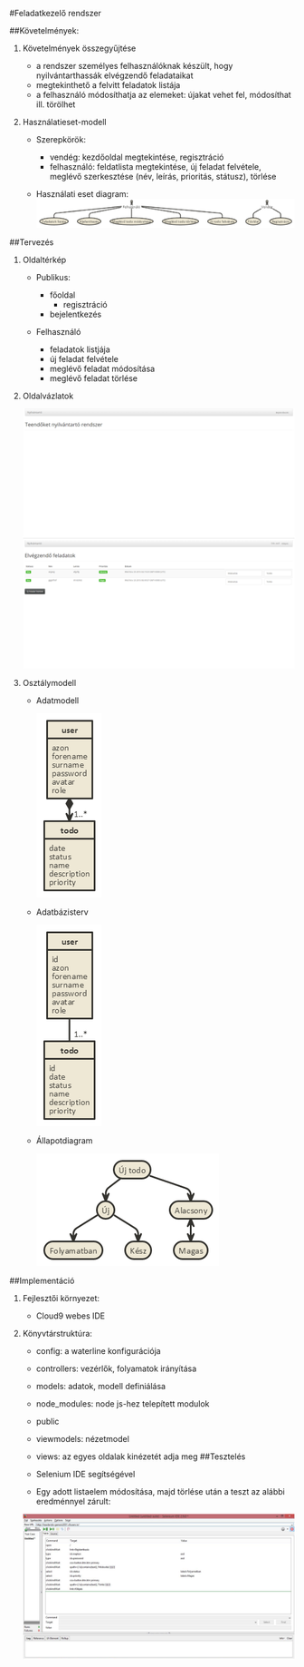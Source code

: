 #Feladatkezelő rendszer

##Követelmények:

1. Követelmények összegyűjtése

    + a rendszer személyes felhasználóknak készült, hogy nyilvántarthassák elvégzendő feladataikat
    + megtekinthető a felvitt feladatok listája
    + a felhasználó módosíthatja az elemeket: újakat vehet fel, módosíthat ill. törölhet

2. Használatieset-modell
    - Szerepkörök:
        + vendég: kezdőoldal megtekintése, regisztráció
        + felhasználó: feldatlista megtekintése, új feladat felvétele, meglévő szerkesztése (név, leírás, prioritás, státusz), törlése
    
    - Használati eset diagram:
        ![Használati eset diagram](workspace/pictures/4.png)
    

##Tervezés

    
1. Oldaltérkép
    
    + Publikus:
        
      - főoldal
  		- regisztráció
      - bejelentkezés
        
    + Felhasználó
        
      - feladatok listjája
      - új feladat felvétele
      - meglévő feladat módosítása
      - meglévő feladat törlése

2. Oldalvázlatok
    
    ![Kezdőlap](workspace/pictures/5.png)
    ![Feladatlista](workspace/pictures/6.png)

4. Osztálymodell
    - Adatmodell
    
        ![Adatmodell](workspace/pictures/1.png)

    - Adatbázisterv
    
        ![Adatbázisterv](workspace/pictures/2.png)
        
    - Állapotdiagram
    
        ![Állapotdiagram](workspace/pictures/3.png)
        
##Implementáció

1. Fejlesztői környezet:
    - Cloud9 webes IDE
    
2. Könyvtárstruktúra:
    - config: a waterline konfigurációja
    - controllers: vezérlők, folyamatok irányítása
    - models: adatok, modell definiálása
    - node_modules: node js-hez telepített modulok
    - public
    - viewmodels: nézetmodel
    - views: az egyes oldalak kinézetét adja meg
##Tesztelés

	- Selenium IDE segítségével
	- Egy adott listaelem módosítása, majd törlése után a teszt az alábbi eredménnyel zárult:


	![Teszt](workspace/pictures/7.png)

